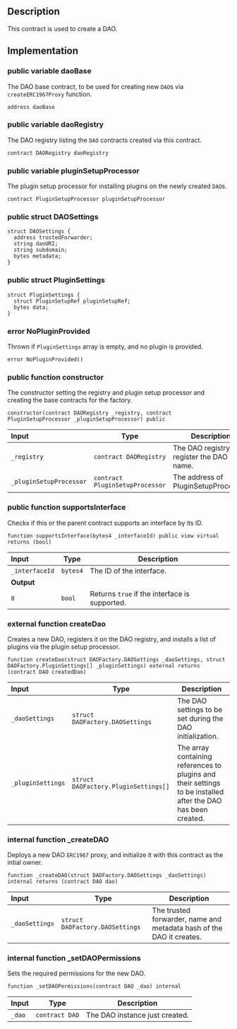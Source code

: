 
## Description

This contract is used to create a DAO.

## Implementation

### public variable daoBase

The DAO base contract, to be used for creating new `DAO`s via `createERC1967Proxy` function.

```solidity
address daoBase 
```

### public variable daoRegistry

The DAO registry listing the `DAO` contracts created via this contract.

```solidity
contract DAORegistry daoRegistry 
```

### public variable pluginSetupProcessor

The plugin setup processor for installing plugins on the newly created `DAO`s.

```solidity
contract PluginSetupProcessor pluginSetupProcessor 
```

### public struct DAOSettings

```solidity
struct DAOSettings {
  address trustedForwarder;
  string daoURI;
  string subdomain;
  bytes metadata;
}
```
### public struct PluginSettings

```solidity
struct PluginSettings {
  struct PluginSetupRef pluginSetupRef;
  bytes data;
}
```
###  error NoPluginProvided

Thrown if `PluginSettings` array is empty, and no plugin is provided.

```solidity
error NoPluginProvided() 
```

### public function constructor

The constructor setting the registry and plugin setup processor and creating the base contracts for the factory.

```solidity
constructor(contract DAORegistry _registry, contract PluginSetupProcessor _pluginSetupProcessor) public 
```

| Input | Type | Description |
|:----- | ---- | ----------- |
| `_registry` | `contract DAORegistry` | The DAO registry to register the DAO by its name. |
| `_pluginSetupProcessor` | `contract PluginSetupProcessor` | The address of PluginSetupProcessor. |

### public function supportsInterface

Checks if this or the parent contract supports an interface by its ID.

```solidity
function supportsInterface(bytes4 _interfaceId) public view virtual returns (bool) 
```

| Input | Type | Description |
|:----- | ---- | ----------- |
| `_interfaceId` | `bytes4` | The ID of the interface. |
| **Output** | |
|  `0`  | `bool` | Returns `true` if the interface is supported. |

### external function createDao

Creates a new DAO, registers it on the  DAO registry, and installs a list of plugins via the plugin setup processor.

```solidity
function createDao(struct DAOFactory.DAOSettings _daoSettings, struct DAOFactory.PluginSettings[] _pluginSettings) external returns (contract DAO createdDao) 
```

| Input | Type | Description |
|:----- | ---- | ----------- |
| `_daoSettings` | `struct DAOFactory.DAOSettings` | The DAO settings to be set during the DAO initialization. |
| `_pluginSettings` | `struct DAOFactory.PluginSettings[]` | The array containing references to plugins and their settings to be installed after the DAO has been created. |

### internal function _createDAO

Deploys a new DAO `ERC1967` proxy, and initialize it with this contract as the intial owner.

```solidity
function _createDAO(struct DAOFactory.DAOSettings _daoSettings) internal returns (contract DAO dao) 
```

| Input | Type | Description |
|:----- | ---- | ----------- |
| `_daoSettings` | `struct DAOFactory.DAOSettings` | The trusted forwarder, name and metadata hash of the DAO it creates. |

### internal function _setDAOPermissions

Sets the required permissions for the new DAO.

```solidity
function _setDAOPermissions(contract DAO _dao) internal 
```

| Input | Type | Description |
|:----- | ---- | ----------- |
| `_dao` | `contract DAO` | The DAO instance just created. |

<!--CONTRACT_END-->


